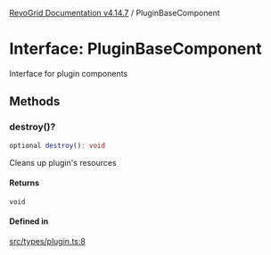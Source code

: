 [RevoGrid Documentation v4.14.7](README.md) / PluginBaseComponent

# Interface: PluginBaseComponent

Interface for plugin components

## Methods

### destroy()?

```ts
optional destroy(): void
```

Cleans up plugin's resources

#### Returns

`void`

#### Defined in

[src/types/plugin.ts:8](https://github.com/revolist/revogrid/blob/1dd2182aeba2c7ed876161836e4edd5b0fccb479/src/types/plugin.ts#L8)
